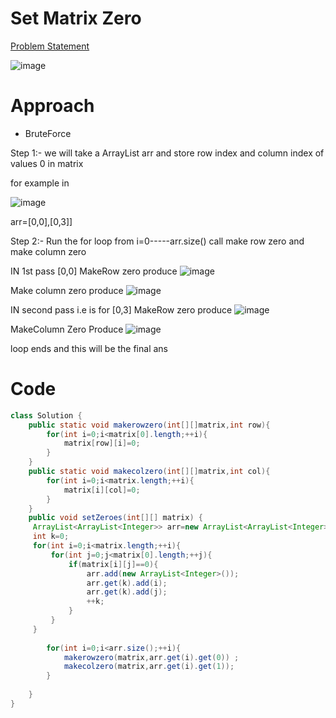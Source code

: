 # Set Matrix Zero
[Problem Statement](https://leetcode.com/problems/set-matrix-zeroes/)


![image](https://user-images.githubusercontent.com/60498472/188310054-d63e301c-60d8-4f80-a4eb-68578f8fb4e2.png)

# Approach 
- BruteForce

Step 1:- we will take a ArrayList arr and store row index and column index of values 0 in matrix

for example in 

![image](https://user-images.githubusercontent.com/60498472/189039073-a2b80201-1152-4629-9c1d-2a1d87475dc1.png)

arr=[0,0],[0,3]]

Step 2:- Run the for loop from i=0-----arr.size()
call make row zero
and make column zero 


IN 1st pass [0,0]
MakeRow zero produce
![image](https://user-images.githubusercontent.com/60498472/189039777-019dd38a-f8a8-4917-b375-421f41e66f60.png)

Make column zero produce
![image](https://user-images.githubusercontent.com/60498472/189039899-0075ee13-4c1f-4f46-b9f7-284b6da84907.png)

IN  second pass i.e is for [0,3]
MakeRow zero produce
![image](https://user-images.githubusercontent.com/60498472/189039777-019dd38a-f8a8-4917-b375-421f41e66f60.png)

MakeColumn Zero Produce
![image](https://user-images.githubusercontent.com/60498472/189040097-b1eb0017-c048-4454-96f6-6326574169cf.png)

loop ends and this will be the final ans

# Code

``` java 
class Solution {
    public static void makerowzero(int[][]matrix,int row){
        for(int i=0;i<matrix[0].length;++i){
            matrix[row][i]=0;
        }
    }
    public static void makecolzero(int[][]matrix,int col){
        for(int i=0;i<matrix.length;++i){
            matrix[i][col]=0;
        }
    }
    public void setZeroes(int[][] matrix) {
     ArrayList<ArrayList<Integer>> arr=new ArrayList<ArrayList<Integer>>();
     int k=0;
     for(int i=0;i<matrix.length;++i){
         for(int j=0;j<matrix[0].length;++j){
             if(matrix[i][j]==0){
                 arr.add(new ArrayList<Integer>());
                 arr.get(k).add(i);
                 arr.get(k).add(j);
                 ++k;
             }
         }
     }
        
        for(int i=0;i<arr.size();++i){
            makerowzero(matrix,arr.get(i).get(0)) ;
            makecolzero(matrix,arr.get(i).get(1));
        }
        
    }
}

```

